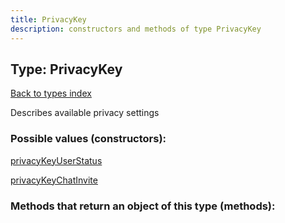 ```yaml
---
title: PrivacyKey
description: constructors and methods of type PrivacyKey
---
```

## Type: PrivacyKey  
[Back to types index](index.md)



Describes available privacy settings

### Possible values (constructors):

[privacyKeyUserStatus](../constructors/privacyKeyUserStatus.md)  

[privacyKeyChatInvite](../constructors/privacyKeyChatInvite.md)  



### Methods that return an object of this type (methods):



